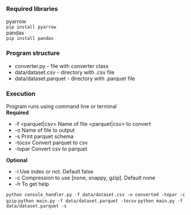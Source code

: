 ### Required libraries

pyarrow</br>
`pip install pyarrow`</br>
pandas</br>
`pip install pandas`

### Program structure

* converter.py - file with converter class</br>
* data/dataset.csv - directory with .csv file
* data/dataset.parquet - directory with .parquet file

### Execution

Program runs using command line or terminal</br>
**Required**

* -f <parquet|csv> Name of file <parquet|csv> to convert
* -o Name of file to output
* -s Print parquet schema
* -tocsv Convert parquet to csv
* -topar Convert csv to parquet

**Optional**

* -i Use index or not. Default false
* -c Compression to use [none, snappy, gzip]. Default none
* -h To get help

`python console_handler.py -f data/dataset.csv -o converted -topar -c gzip`
`python main.py -f data/dataset.parquet -tocsv`
`python main.py -f data/dataset.parquet -s`
